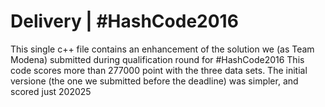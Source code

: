 # Delivery | #HashCode2016

This single c++ file contains an enhancement of the solution we (as Team Modena) submitted during qualification round for #HashCode2016
This code scores more than 277000 point with the three data sets.
The initial versione (the one we submitted before the deadline) was simpler, and scored just 202025
